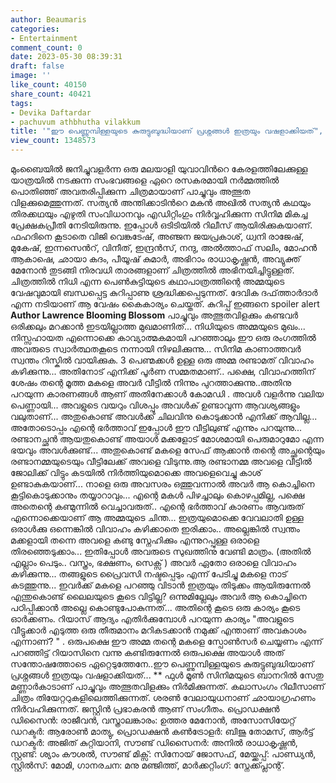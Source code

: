 ```yaml
---
author: Beaumaris
categories:
- Entertainment
comment_count: 0
date: 2023-05-30 08:39:31
draft: false
image: ''
like_count: 40150
share_count: 40421
tags:
- Devika Daftardar
- pachuvum athbhutha vilakkum
title: '"ഈ പെണ്ണുമ്പിള്ളയുടെ കുരുട്ടുബുദ്ധിയാണ് പ്രശ്നങ്ങൾ ഇത്രയും വഷളാക്കിയത്", കുറിപ്പ്'
view_count: 1348573
---
```


മുംബൈയിൽ ജനിച്ചുവളർന്ന ഒരു മലയാളി യുവാവിന്‍റെ കേരളത്തിലേക്കുള്ള യാത്രയിൽ നടക്കുന്ന സംഭവങ്ങളെ ഏറെ രസകരമായി നർമ്മത്തിൽ പൊതിഞ്ഞ് അവതരിപ്പിക്കുന്ന ചിത്രമായാണ് പാച്ചുവും അത്ഭുത വിളക്കുമെത്തുന്നത്. സത്യൻ അന്തിക്കാടിന്‍റെ മകൻ അഖിൽ സത്യൻ കഥയും തിരക്കഥയും എഴുതി സംവിധാനവും എഡിറ്റിംഗും നി‍ർവ്വഹിക്കുന്ന സിനിമ മികച്ച പ്രേക്ഷകപ്രീതി നേടിയിരുന്നു. ഇപ്പോൾ ഒടിടിയിൽ റിലീസ് ആയിരിക്കുകയാണ്. ഫഹദിനെ കൂടാതെ വിജി വെങ്കടേഷ്, അഞ്ജന ജയപ്രകാശ്, ധ്വനി രാജേഷ്, മുകേഷ്, ഇന്നസെന്‍റ്, വിനീത്, ഇന്ദ്രൻസ്, നന്ദു, അൽത്താഫ് സലിം, മോഹൻ ആകാഷെ, ഛായാ കദം, പീയൂഷ് കുമാർ, അഭിറാം രാധാകൃഷ്ണൻ, അവ്യുക്ത് മേനോൻ തുടങ്ങി നിരവധി താരങ്ങളാണ് ചിത്രത്തിൽ അഭിനയിച്ചിട്ടുള്ളത്. ചിത്രത്തിൽ നിധി എന്ന പെൺകുട്ടിയുടെ കഥാപാത്രത്തിന്റെ അമ്മയുടെ വേഷവുമായി ബന്ധപ്പെട്ട കുറിപ്പാണു ശ്രദ്ധിക്കപ്പെടുന്നത്. ദേവിക ദഫ്‌ത്താർദാർ എന്ന നടിയാണ് ആ വേഷം കൈകാര്യം ചെയ്തത്. കുറിപ്പ് ഇങ്ങനെ spoiler alert **[](https://cdn.boolokam.com/articles/2023/05/qwe.jpg)Author Lawrence Blooming Blossom** പാച്ചുവും അത്ഭുതവിളക്കും കണ്ടവർ ഒരിക്കലും മറക്കാൻ ഇടയില്ലാത്ത മുഖമാണിത്... നിധിയുടെ അമ്മയുടെ മുഖം... നിസ്സഹായത എന്നൊക്കെ കാവ്യാത്മകമായി പറഞ്ഞാലും ഈ ഒരു രംഗത്തിൽ അവരുടെ സ്വാർത്ഥതകൂടെ നന്നായി നിഴലിക്കുന്നു... സിനിമ കാണാത്തവർ സ്വന്തം റിസ്കിൽ വായിക്കുക. 3 പെണ്മക്കൾ ഉള്ള ഒരു അമ്മ രണ്ടാമത് വിവാഹം കഴിക്കുന്നു... അതിനോട് എനിക്ക് പൂർണ സമ്മതമാണ്.. പക്ഷെ, വിവാഹത്തിന് ശേഷം തന്റെ മൂത്ത മകളെ അവർ വീട്ടിൽ നിന്നും പുറത്താക്കുന്നു..അതിനു പറയുന്ന കാരണങ്ങൾ ആണ് അതിനേക്കാൾ കോമഡി . അവൾ വളർന്നു വലിയ പെണ്ണായി... അവളുടെ വയറും വിശപ്പും അവൾക് ഉണ്ടാവുന്ന ആവശ്യങ്ങളും വലുതാണ്... അതുകൊണ്ട് അവൾക്ക് ചിലവിനു കൊടുക്കാൻ എനിക്ക് ആവില്ല... അതോടൊപ്പം എന്റെ ഭർത്താവ് ഇപ്പോൾ ഈ വീട്ടിലുണ്ട് എന്നും പറയുന്നു... രണ്ടാനച്ഛൻ ആയതുകൊണ്ട് അയാൾ മക്കളോട് മോശമായി പെരുമാറുമോ എന്ന ഭയവും അവൾക്കുണ്ട്... അതുകൊണ്ട് മകളെ സേഫ് ആക്കാൻ തന്റെ അച്ഛന്റെയും രണ്ടാനമ്മയുടെയും വീട്ടിലേക്ക് അവളെ വിടുന്നു.ആ രണ്ടാനമ്മ അവളെ വീട്ടിൽ ജോലിക്ക് വിട്ടും കടയിൽ നിർത്തിയുമൊക്കെ അവളെവെച്ചു കാശ് ഉണ്ടാകുകയാണ്... നാളെ ഒരു അവസരം ഒത്തുവന്നാൽ അവർ ആ കൊച്ചിനെ കൂട്ടികൊടുക്കാനും തയ്യാറാവും... എന്റെ മകൾ പിഴച്ചാലും കൊഴപ്പമില്ല, പക്ഷെ അതെന്റെ കണ്മുന്നിൽ വെച്ചാവരുത്.. എന്റെ ഭർത്താവ് കാരണം ആവരുത് എന്നൊക്കെയാണ് ആ അമ്മയുടെ ചിന്ത... ഇത്രയുമൊക്കെ വേവലാതി ഉള്ള ഒരാൾക്കു ഒന്നെങ്കിൽ വിവാഹം കഴിക്കാതെ ഇരിക്കാം.. അല്ലെങ്കിൽ സ്വന്തം മക്കളായി തന്നെ അവളെ കണ്ടു സ്നേഹിക്കും എന്നുറപ്പുള്ള ഒരാളെ തിരഞ്ഞെടുക്കാം... ഇതിപ്പോൾ അവരുടെ സുഖത്തിനു വേണ്ടി മാത്രം. (അതിൽ എല്ലാം പെടും.. വസ്ത്രം, ഭക്ഷണം, സെക്സ് ) അവർ ഏതോ ഒരാളെ വിവാഹം കഴിക്കുന്നു... തങ്ങളുടെ പ്രൈവസി നഷ്ടപ്പെടും എന്ന് പേടിച്ചു മകളെ നാട് കടത്തുന്നു... ഇവർക്ക് മകളെ പറഞ്ഞു വിടാൻ ഇത്രയും തിടുക്കം ആയിരുന്നേൽ എന്തുകൊണ്ട് ലൈലയുടെ കൂടെ വിട്ടില്ല? ഒന്നുമില്ലേലും അവർ ആ കൊച്ചിനെ പഠിപ്പിക്കാൻ അല്ലെ കൊണ്ടുപോകുന്നത്... അതിന്റെ കൂടെ ഒരു കാര്യം കൂടെ ഓർക്കണം. റിയാസ് ആദ്യം എതിർക്കുമ്പോൾ പറയുന്ന കാര്യം "അവളുടെ വീട്ടുക്കാർ എടുത്ത ഒരു തീരുമാനം മറികടക്കാൻ നമുക്ക് എന്താണ് അവകാശം എന്നാണ്? " . ഒരുപക്ഷെ ഈ അമ്മ തന്റെ മകളെ സ്പോൺസർ ചെയ്യണം എന്ന് പറഞ്ഞിട്ട് റിയാസിനെ വന്നു കണ്ടിരുന്നേൽ ഒരുപക്ഷെ അയാൾ അത് സന്തോഷത്തോടെ ഏറ്റെടുത്തേനേ..ഈ പെണ്ണുമ്പിള്ളയുടെ കുരുട്ടുബുദ്ധിയാണ് പ്രശ്നങ്ങൾ ഇത്രയും വഷളാക്കിയത്... ** ഫുൾ മൂൺ സിനിമയുടെ ബാനറിൽ സേതു മണ്ണാർകാടാണ് പാച്ചുവും അത്ഭുതവിളക്കും നിർമിക്കുന്നത്. കലാസംഗം റിലീസാണ് ചിത്രം തിയേറ്ററുകളിലെത്തിക്കുന്നത്. ശരൺ വേലായുധനാണ് ഛായാഗ്രഹണം നിർവഹിക്കുന്നത്. ജസ്റ്റിൻ പ്രഭാകരൻ ആണ് സംഗീതം. പ്രൊഡക്ഷന്‍ ഡിസൈന്‍: രാജീവന്‍, വസ്ത്രാലങ്കാരം: ഉത്തര മേനോന്‍, അസോസിയേറ്റ് ഡറക്ടർ: ആരോൺ മാത്യു, പ്രൊഡക്ഷൻ കൺട്രോളർ: ബിജു തോമസ്, ആർട്ട് ഡറക്ടർ: അജിത് കുറ്റിയാനി, സൗണ്ട് ഡിസൈനർ: അനിൽ രാധാകൃഷ്ണൻ, സ്റ്റണ്ട്: ശ്യാം കൗശൽ, സൗണ്ട് മിക്സ്: സിനോയ് ജോസഫ്, മേയ്ക്കപ്പ്: പാണ്ഡ്യൻ, സ്റ്റിൽസ്: മോമി, ഗാനരചന: മനു മഞ്ജിത്ത്, മാര്‍ക്കറ്റിംഗ്: സ്നേക്ക്പ്ലാന്റ്.